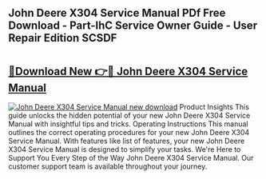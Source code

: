 ## John Deere X304 Service Manual PDf Free Download - Part-IhC Service Owner Guide - User Repair Edition SCSDF

# <h2><a href="http://bc11557.oget.top/?id=John+Deere+X304+Service+Manual">🔗Download New 👉🔴 John Deere X304 Service Manual</a></h2>

[![John Deere X304 Service Manual new download](https://i.imgur.com/5g1atiW.png)](http://bc11557.oget.top/?id=John+Deere+X304+Service+Manual)
Product Insights This guide unlocks the hidden potential of your new John Deere X304 Service Manual with insightful tips and tricks. Operating Instructions This manual outlines the correct operating procedures for your new John Deere X304 Service Manual. With features like list of features, your new John Deere X304 Service Manual is designed to simplify your tasks. We're Here to Support You Every Step of the Way John Deere X304 Service Manual. Our customer support team is available throughout your journey.
